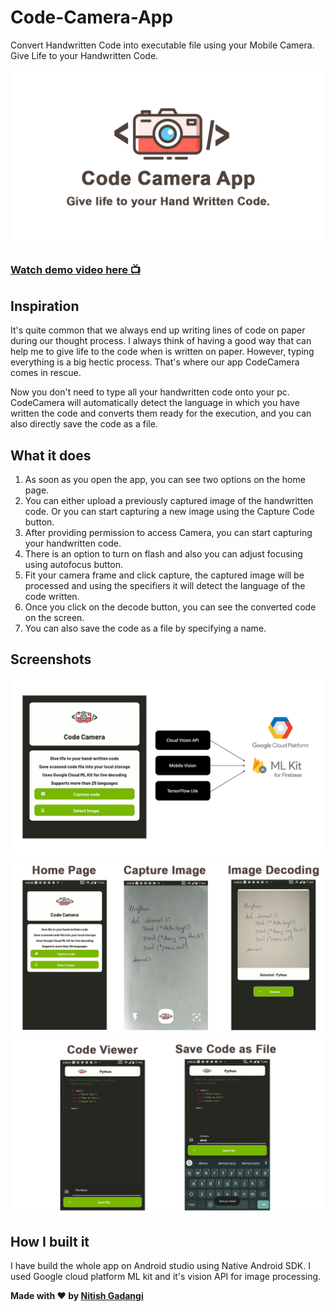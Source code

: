 # Code-Camera-App
Convert Handwritten Code into executable file using your Mobile Camera. Give Life to your Handwritten Code.

![](https://github.com/NitishGadangi/Code-Camera-App/blob/master/screenshots/banner.jpg?raw=true)

### [Watch demo video here 📺](https://www.youtube.com/watch?v=_lqCspTGMdw)

## Inspiration
It's quite common that we always end up writing lines of code on paper during our thought process. I always think of having a good way that can help me to give life to the code when is written on paper. However, typing everything is a big hectic process. That's where our app CodeCamera comes in rescue.

Now you don't need to type all your handwritten code onto your pc. CodeCamera will automatically detect the language in which you have written the code and converts them ready for the execution, and you can also directly save the code as a file.

## What it does
1. As soon as you open the app, you can see two options on the home page.
2. You can either upload a previously captured image of the handwritten code. Or you can start capturing a new image using the Capture Code button.
3. After providing permission to access Camera, you can start capturing your handwritten code.
4. There is an option to turn on flash and also you can adjust focusing using autofocus button.
5. Fit your camera frame and click capture, the captured image will be processed and using the specifiers it will detect the language of the code written.
6. Once you click on the decode button, you can see the converted code on the screen.
7. You can also save the code as a file by specifying a name.

## Screenshots

![](https://github.com/NitishGadangi/Code-Camera-App/blob/master/screenshots/banner2.jpg?raw=true)
![](https://github.com/NitishGadangi/Code-Camera-App/blob/master/screenshots/list1.jpg?raw=true)
![](https://github.com/NitishGadangi/Code-Camera-App/blob/master/screenshots/list2.jpg?raw=true)

## How I built it
I have build the whole app on Android studio using Native Android SDK. I used Google cloud platform ML kit and it's vision API for image processing.

**Made with ❤️ by [Nitish Gadangi](https://nitishgadangi.github.io/)**
